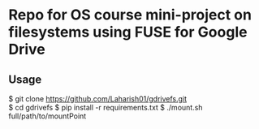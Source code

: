 # Repo for OS course mini-project on </br>filesystems using FUSE for Google Drive  

## Usage  
\$ git clone https://github.com/Laharish01/gdrivefs.git  
\$ cd gdrivefs
\$ pip install -r requirements.txt
\$ ./mount.sh full/path/to/mountPoint
